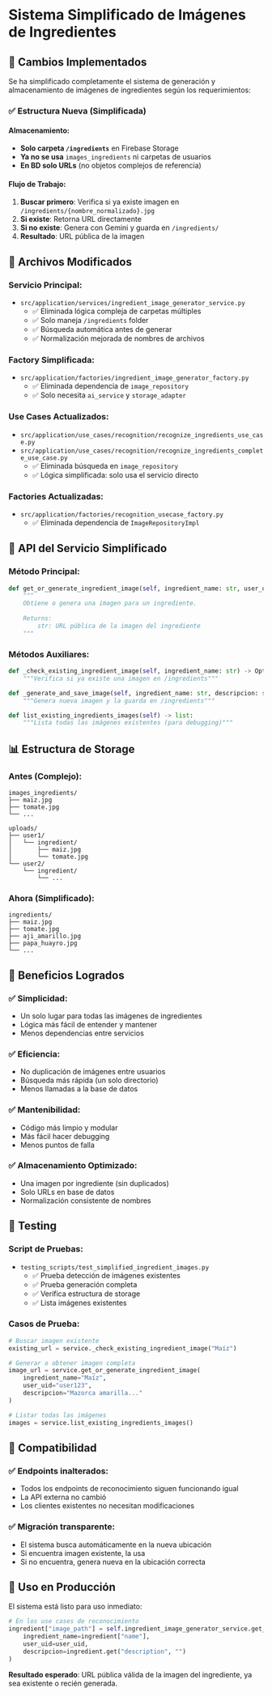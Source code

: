 # Sistema Simplificado de Imágenes de Ingredientes

## 🎯 Cambios Implementados

Se ha simplificado completamente el sistema de generación y almacenamiento de imágenes de ingredientes según los requerimientos:

### ✅ **Estructura Nueva (Simplificada)**

#### **Almacenamiento:**
- **Solo carpeta `/ingredients`** en Firebase Storage
- **Ya no se usa** `images_ingredients` ni carpetas de usuarios
- **En BD solo URLs** (no objetos complejos de referencia)

#### **Flujo de Trabajo:**
1. **Buscar primero**: Verifica si ya existe imagen en `/ingredients/{nombre_normalizado}.jpg`
2. **Si existe**: Retorna URL directamente
3. **Si no existe**: Genera con Gemini y guarda en `/ingredients/`
4. **Resultado**: URL pública de la imagen

## 📁 Archivos Modificados

### **Servicio Principal:**
- `src/application/services/ingredient_image_generator_service.py`
  - ✅ Eliminada lógica compleja de carpetas múltiples
  - ✅ Solo maneja `/ingredients` folder
  - ✅ Búsqueda automática antes de generar
  - ✅ Normalización mejorada de nombres de archivos

### **Factory Simplificada:**
- `src/application/factories/ingredient_image_generator_factory.py`
  - ✅ Eliminada dependencia de `image_repository`
  - ✅ Solo necesita `ai_service` y `storage_adapter`

### **Use Cases Actualizados:**
- `src/application/use_cases/recognition/recognize_ingredients_use_case.py`
- `src/application/use_cases/recognition/recognize_ingredients_complete_use_case.py`
  - ✅ Eliminada búsqueda en `image_repository`
  - ✅ Lógica simplificada: solo usa el servicio directo

### **Factories Actualizadas:**
- `src/application/factories/recognition_usecase_factory.py`
  - ✅ Eliminada dependencia de `ImageRepositoryImpl`

## 🔧 **API del Servicio Simplificado**

### **Método Principal:**
```python
def get_or_generate_ingredient_image(self, ingredient_name: str, user_uid: str, descripcion: str = "") -> str:
    """
    Obtiene o genera una imagen para un ingrediente.
    
    Returns:
        str: URL pública de la imagen del ingrediente
    """
```

### **Métodos Auxiliares:**
```python
def _check_existing_ingredient_image(self, ingredient_name: str) -> Optional[str]:
    """Verifica si ya existe una imagen en /ingredients"""

def _generate_and_save_image(self, ingredient_name: str, descripcion: str = "") -> str:
    """Genera nueva imagen y la guarda en /ingredients"""

def list_existing_ingredients_images(self) -> list:
    """Lista todas las imágenes existentes (para debugging)"""
```

## 📊 **Estructura de Storage**

### **Antes (Complejo):**
```
images_ingredients/
├── maiz.jpg
├── tomate.jpg
└── ...

uploads/
├── user1/
│   └── ingredient/
│       ├── maiz.jpg
│       └── tomate.jpg
└── user2/
    └── ingredient/
        └── ...
```

### **Ahora (Simplificado):**
```
ingredients/
├── maiz.jpg
├── tomate.jpg
├── aji_amarillo.jpg
├── papa_huayro.jpg
└── ...
```

## 🎯 **Beneficios Logrados**

### ✅ **Simplicidad:**
- Un solo lugar para todas las imágenes de ingredientes
- Lógica más fácil de entender y mantener
- Menos dependencias entre servicios

### ✅ **Eficiencia:**
- No duplicación de imágenes entre usuarios
- Búsqueda más rápida (un solo directorio)
- Menos llamadas a la base de datos

### ✅ **Mantenibilidad:**
- Código más limpio y modular
- Más fácil hacer debugging
- Menos puntos de falla

### ✅ **Almacenamiento Optimizado:**
- Una imagen por ingrediente (sin duplicados)
- Solo URLs en base de datos
- Normalización consistente de nombres

## 🧪 **Testing**

### **Script de Pruebas:**
- `testing_scripts/test_simplified_ingredient_images.py`
  - ✅ Prueba detección de imágenes existentes
  - ✅ Prueba generación completa
  - ✅ Verifica estructura de storage
  - ✅ Lista imágenes existentes

### **Casos de Prueba:**
```python
# Buscar imagen existente
existing_url = service._check_existing_ingredient_image("Maíz")

# Generar o obtener imagen completa
image_url = service.get_or_generate_ingredient_image(
    ingredient_name="Maíz",
    user_uid="user123",
    descripcion="Mazorca amarilla..."
)

# Listar todas las imágenes
images = service.list_existing_ingredients_images()
```

## 🚀 **Compatibilidad**

### ✅ **Endpoints inalterados:**
- Todos los endpoints de reconocimiento siguen funcionando igual
- La API externa no cambió
- Los clientes existentes no necesitan modificaciones

### ✅ **Migración transparente:**
- El sistema busca automáticamente en la nueva ubicación
- Si encuentra imagen existente, la usa
- Si no encuentra, genera nueva en la ubicación correcta

## 📝 **Uso en Producción**

El sistema está listo para uso inmediato:

```python
# En los use cases de reconocimiento
ingredient["image_path"] = self.ingredient_image_generator_service.get_or_generate_ingredient_image(
    ingredient_name=ingredient["name"],
    user_uid=user_uid,
    descripcion=ingredient.get("description", "")
)
```

**Resultado esperado**: URL pública válida de la imagen del ingrediente, ya sea existente o recién generada. 
